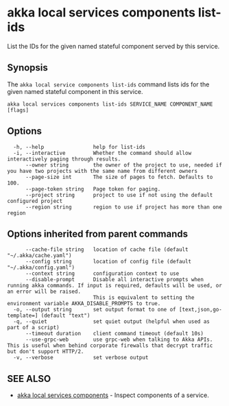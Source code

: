 # akka local services components list-ids

List the IDs for the given named stateful component served by this service.

## Synopsis

The `akka local service components list-ids` command lists ids for the given named stateful component in this service.

```
akka local services components list-ids SERVICE_NAME COMPONENT_NAME [flags]
```

## Options

```
  -h, --help                help for list-ids
  -i, --interactive         Whether the command should allow interactively paging through results.
      --owner string        the owner of the project to use, needed if you have two projects with the same name from different owners
      --page-size int       The size of pages to fetch. Defaults to 100.
      --page-token string   Page token for paging.
      --project string      project to use if not using the default configured project
      --region string       region to use if project has more than one region
```

## Options inherited from parent commands

```
      --cache-file string   location of cache file (default "~/.akka/cache.yaml")
      --config string       location of config file (default "~/.akka/config.yaml")
      --context string      configuration context to use
      --disable-prompt      Disable all interactive prompts when running akka commands. If input is required, defaults will be used, or an error will be raised.
                            This is equivalent to setting the environment variable AKKA_DISABLE_PROMPTS to true.
  -o, --output string       set output format to one of [text,json,go-template=] (default "text")
  -q, --quiet               set quiet output (helpful when used as part of a script)
      --timeout duration    client command timeout (default 10s)
      --use-grpc-web        use grpc-web when talking to Akka APIs. This is useful when behind corporate firewalls that decrypt traffic but don't support HTTP/2.
  -v, --verbose             set verbose output
```

## SEE ALSO

* [akka local services components](akka_local_services_components.html)	 - Inspect components of a service.

